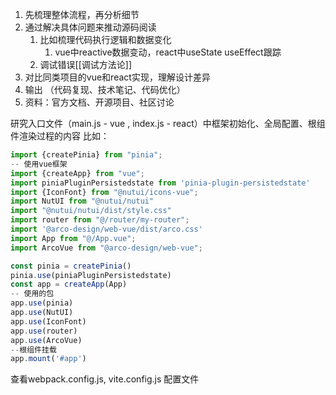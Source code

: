 1. 先梳理整体流程，再分析细节
2. 通过解决具体问题来推动源码阅读
	1. 比如梳理代码执行逻辑和数据变化
		1. vue中reactive数据变动，react中useState useEffect跟踪
	2. 调试错误[[调试方法论]]
3. 对比同类项目的vue和react实现，理解设计差异
4. 输出 （代码复现、技术笔记、代码优化）
5. 资料：官方文档、开源项目、社区讨论

研究入口文件（main.js  - vue , index.js - react）中框架初始化、全局配置、根组件渲染过程的内容
比如：
```js
import {createPinia} from "pinia";
-- 使用vue框架
import {createApp} from "vue"; 
import piniaPluginPersistedstate from 'pinia-plugin-persistedstate'
import {IconFont} from "@nutui/icons-vue";
import NutUI from "@nutui/nutui"
import "@nutui/nutui/dist/style.css"
import router from "@/router/my-router";
import '@arco-design/web-vue/dist/arco.css'
import App from "@/App.vue";
import ArcoVue from "@arco-design/web-vue";

const pinia = createPinia()
pinia.use(piniaPluginPersistedstate)
const app = createApp(App)
-- 使用的包
app.use(pinia)
app.use(NutUI)
app.use(IconFont)
app.use(router)
app.use(ArcoVue)
--根组件挂载
app.mount('#app')
```

查看webpack.config.js, vite.config.js 配置文件

